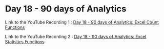 
# Day 18 - 90 days of Analytics



Link to the YouTube Recording 1 :
 [Day 18 - 90 days of Analytics: Excel Count Functions](https://youtu.be/q-7FR4EAbQU)


Link to the YouTube Recording 2 :
  [Day 18 - 90 days of Analytics: Excel Statistics Functions](https://www.youtube.com/watch?v=KMhfhPylSFo)
